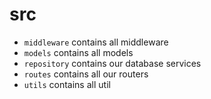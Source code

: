# src

-   `middleware` contains all middleware
-   `models` contains all models
-   `repository` contains our database services
-   `routes` contains all our routers
-   `utils` contains all util
